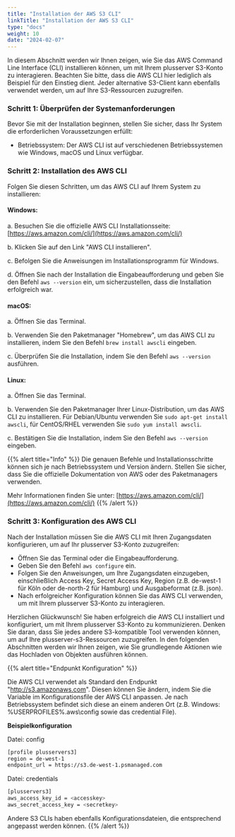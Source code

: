 ```yaml
---
title: "Installation der AWS S3 CLI"
linkTitle: "Installation der AWS S3 CLI"
type: "docs"
weight: 10
date: "2024-02-07"
---
```

In diesem Abschnitt werden wir Ihnen zeigen, wie Sie das AWS Command Line Interface (CLI) installieren können, um mit Ihrem plusserver S3-Konto zu interagieren. Beachten Sie bitte, dass die AWS CLI hier lediglich als Beispiel für den Einstieg dient. Jeder alternative S3-Client kann ebenfalls verwendet werden, um auf Ihre S3-Ressourcen zuzugreifen.

### Schritt 1: Überprüfen der Systemanforderungen

Bevor Sie mit der Installation beginnen, stellen Sie sicher, dass Ihr System die erforderlichen Voraussetzungen erfüllt:

- Betriebssystem: Der AWS CLI ist auf verschiedenen Betriebssystemen wie Windows, macOS und Linux verfügbar.

### Schritt 2: Installation des AWS CLI

Folgen Sie diesen Schritten, um das AWS CLI auf Ihrem System zu installieren:

#### Windows:

a. Besuchen Sie die offizielle AWS CLI Installationsseite: [https://aws.amazon.com/cli/](https://aws.amazon.com/cli/)

b. Klicken Sie auf den Link "AWS CLI installieren".

c. Befolgen Sie die Anweisungen im Installationsprogramm für Windows.

d. Öffnen Sie nach der Installation die Eingabeaufforderung und geben Sie den Befehl `aws --version` ein, um sicherzustellen, dass die Installation erfolgreich war.

#### macOS:

a. Öffnen Sie das Terminal.

b. Verwenden Sie den Paketmanager "Homebrew", um das AWS CLI zu installieren, indem Sie den Befehl `brew install awscli` eingeben.

c. Überprüfen Sie die Installation, indem Sie den Befehl `aws --version` ausführen.

#### Linux:

a. Öffnen Sie das Terminal.

b. Verwenden Sie den Paketmanager Ihrer Linux-Distribution, um das AWS CLI zu installieren. Für Debian/Ubuntu verwenden Sie `sudo apt-get install awscli`, für CentOS/RHEL verwenden Sie `sudo yum install awscli`.

c. Bestätigen Sie die Installation, indem Sie den Befehl `aws --version` eingeben.

{{% alert title="Info" %}}
Die genauen Befehle und Installationsschritte können sich je nach Betriebssystem und Version ändern. Stellen Sie sicher, dass Sie die offizielle Dokumentation von AWS oder des Paketmanagers verwenden.

Mehr Informationen finden Sie unter: [https://aws.amazon.com/cli/](https://aws.amazon.com/cli/)
{{% /alert %}}

### Schritt 3: Konfiguration des AWS CLI

Nach der Installation müssen Sie die AWS CLI mit Ihren Zugangsdaten konfigurieren, um auf Ihr plusserver S3-Konto zuzugreifen:

- Öffnen Sie das Terminal oder die Eingabeaufforderung.
- Geben Sie den Befehl `aws configure` ein.
- Folgen Sie den Anweisungen, um Ihre Zugangsdaten einzugeben, einschließlich Access Key, Secret Access Key, Region (z.B. de-west-1 für Köln oder de-north-2 für Hamburg) und Ausgabeformat (z.B. json).
- Nach erfolgreicher Konfiguration können Sie das AWS CLI verwenden, um mit Ihrem plusserver S3-Konto zu interagieren.

Herzlichen Glückwunsch! Sie haben erfolgreich die AWS CLI installiert und konfiguriert, um mit Ihrem plusserver S3-Konto zu kommunizieren. Denken Sie daran, dass Sie jedes andere S3-kompatible Tool verwenden können, um auf Ihre plusserver-s3-Ressourcen zuzugreifen. In den folgenden Abschnitten werden wir Ihnen zeigen, wie Sie grundlegende Aktionen wie das Hochladen von Objekten ausführen können.


{{% alert title="Endpunkt Konfiguration" %}}

Die AWS CLI verwendet als Standard den Endpunkt "http://s3.amazonaws.com". Diesen können Sie ändern, indem Sie die Variable im Konfigurationsfile der AWS CLI anpassen. Je nach Betriebssystem befindet sich diese an einem anderen Ort (z.B. Windows: %USERPROFILES%\.aws\config sowie das credential File).

**Beispielkonfiguration**

Datei: config
```bash
[profile plusservers3]
region = de-west-1
endpoint_url = https://s3.de-west-1.psmanaged.com
```
Datei: credentials
```bash
[plusservers3]
aws_access_key_id = <accesskey>
aws_secret_access_key = <secretkey>
```
Andere S3 CLIs haben ebenfalls Konfigurationsdateien, die entsprechend angepasst werden können.
{{% /alert %}}
